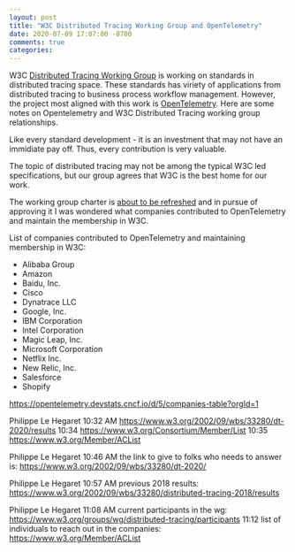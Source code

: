```yaml
---
layout: post
title: "W3C Distributed Tracing Working Group and OpenTelemetry"
date: 2020-07-09 17:07:00 -0700
comments: true
categories: 
---
```


W3C [Distributed Tracing Working Group](https://www.w3.org/2018/distributed-tracing/) is working on standards in distributed tracing space. These standards has viriety of applications from distributed tracing to business process workflow management. However, the project most aligned with this work is [OpenTelemetry](https://opentelemetry.io). Here are some notes on Opentelemetry and W3C Distributed Tracing working group relationships. 


Like every standard development - it is an investment that may not have an immidiate pay off. Thus, every contribution is very valuable.

The topic of distributed tracing may not be among the typical W3C led specifications, but our group agrees that W3C is the best home for our work. 

The working group charter is [about to be refreshed](https://github.com/w3c/strategy/issues/214) and in pursue of approving it I was wondered what companies contributed to OpenTelemetry and maintain the membership in W3C.






List of companies contributed to OpenTelemetry and maintaining membership in W3C:

- Alibaba Group
- Amazon
- Baidu, Inc.
- Cisco
- Dynatrace LLC
- Google, Inc.
- IBM Corporation
- Intel Corporation
- Magic Leap, Inc.
- Microsoft Corporation
- Netflix Inc.
- New Relic, Inc.
- Salesforce
- Shopify


https://opentelemetry.devstats.cncf.io/d/5/companies-table?orgId=1 


Philippe Le Hegaret  10:32 AM
https://www.w3.org/2002/09/wbs/33280/dt-2020/results
10:34
https://www.w3.org/Consortium/Member/List
10:35
https://www.w3.org/Member/ACList

Philippe Le Hegaret  10:46 AM
the link to give to folks who needs to answer is: https://www.w3.org/2002/09/wbs/33280/dt-2020/

Philippe Le Hegaret  10:57 AM
previous 2018 results: https://www.w3.org/2002/09/wbs/33280/distributed-tracing-2018/results

Philippe Le Hegaret  11:08 AM
current participants in the wg: https://www.w3.org/groups/wg/distributed-tracing/participants
11:12
list of individuals to reach out in the companies: https://www.w3.org/Member/ACList